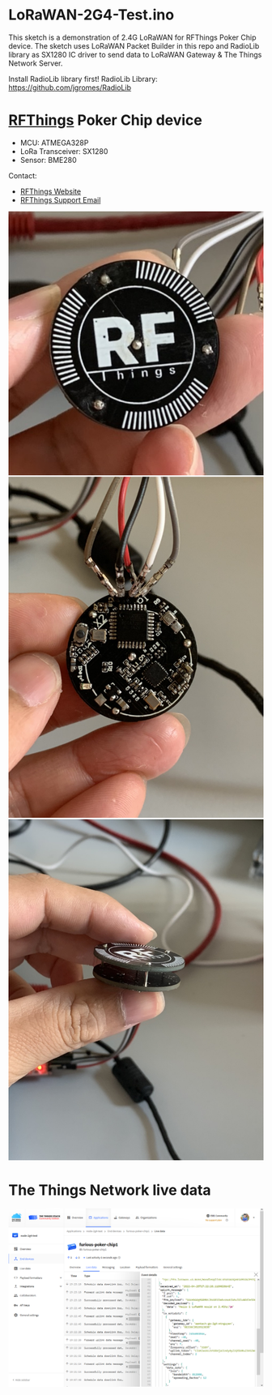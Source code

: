 # LoRaWAN-2G4-Test.ino
This sketch is a demonstration of 2.4G LoRaWAN for RFThings Poker Chip device. The sketch uses LoRaWAN Packet Builder in this repo and RadioLib library as SX1280 IC driver to send data to LoRaWAN Gateway & The Things Network Server.

Install RadioLib library first!
RadioLib Library: https://github.com/jgromes/RadioLib

# [RFThings](https://rfthings.com.vn/) Poker Chip device
* MCU: ATMEGA328P
* LoRa Transceiver: SX1280
* Sensor: BME280

Contact:
* [RFThings Website](https://rfthings.com.vn/)
* [RFThings Support Email](mailto://support@rfthings.com.vn)

![end-device-1](/docs/end-device-1.jpg)
![end-device-2](/docs/end-device-2.jpg)
![end-device-3](/docs/end-device-3.jpg)

# The Things Network live data
![TTN-live-data](/docs/TTN.png)
